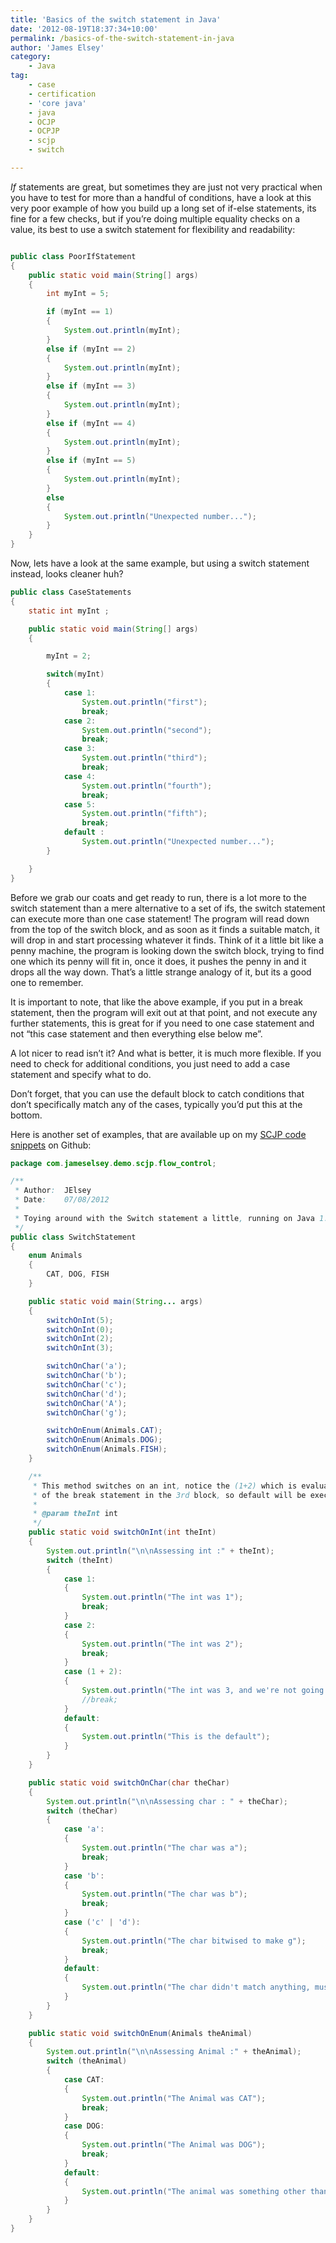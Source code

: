 ```yaml
---
title: 'Basics of the switch statement in Java'
date: '2012-08-19T18:37:34+10:00'
permalink: /basics-of-the-switch-statement-in-java
author: 'James Elsey'
category:
    - Java
tag:
    - case
    - certification
    - 'core java'
    - java
    - OCJP
    - OCPJP
    - scjp
    - switch

---
```

*If* statements are great, but sometimes they are just not very practical when you have to test for more than a handful of conditions, have a look at this very poor example of how you build up a long set of if-else statements, its fine for a few checks, but if you’re doing multiple equality checks on a value, its best to use a switch statement for flexibility and readability:

```java

public class PoorIfStatement
{
    public static void main(String[] args)
    {
        int myInt = 5;

        if (myInt == 1)
        {
            System.out.println(myInt);
        }
        else if (myInt == 2)
        {
            System.out.println(myInt);
        }
        else if (myInt == 3)
        {
            System.out.println(myInt);
        }
        else if (myInt == 4)
        {
            System.out.println(myInt);
        }
        else if (myInt == 5)
        {
            System.out.println(myInt);
        }
        else
        {
            System.out.println("Unexpected number...");
        }
    }
}

```

Now, lets have a look at the same example, but using a switch statement instead, looks cleaner huh?

```java
public class CaseStatements
{
    static int myInt ;

    public static void main(String[] args)
    {

        myInt = 2;

        switch(myInt)
        {
            case 1:
                System.out.println("first");
                break;
            case 2:
                System.out.println("second");
                break;
            case 3:
                System.out.println("third");
                break;
            case 4:
                System.out.println("fourth");
                break;
            case 5:
                System.out.println("fifth");
                break;
            default :
                System.out.println("Unexpected number...");
        }

    }
}

```

Before we grab our coats and get ready to run, there is a lot more to the switch statement than a mere alternative to a set of ifs, the switch statement can execute more than one case statement! The program will read down from the top of the switch block, and as soon as it finds a suitable match, it will drop in and start processing whatever it finds. Think of it a little bit like a penny machine, the program is looking down the switch block, trying to find one which its penny will fit in, once it does, it pushes the penny in and it drops all the way down. That’s a little strange analogy of it, but its a good one to remember.

It is important to note, that like the above example, if you put in a break statement, then the program will exit out at that point, and not execute any further statements, this is great for if you need to one case statement and not “this case statement and then everything else below me”.

A lot nicer to read isn’t it? And what is better, it is much more flexible. If you need to check for additional conditions, you just need to add a case statement and specify what to do.

Don’t forget, that you can use the default block to catch conditions that don’t specifically match any of the cases, typically you’d put this at the bottom.

Here is another set of examples, that are available up on my [SCJP code snippets](https://github.com/jameselsey/SCJP-OCPJP-SampleCode) on Github:

```java
package com.jameselsey.demo.scjp.flow_control;

/**
 * Author:  JElsey
 * Date:    07/08/2012
 *
 * Toying around with the Switch statement a little, running on Java 1.6 so not using switch on Strings yet.
 */
public class SwitchStatement
{
    enum Animals
    {
        CAT, DOG, FISH
    }

    public static void main(String... args)
    {
        switchOnInt(5);
        switchOnInt(0);
        switchOnInt(2);
        switchOnInt(3);

        switchOnChar('a');
        switchOnChar('b');
        switchOnChar('c');
        switchOnChar('d');
        switchOnChar('A');
        switchOnChar('g');

        switchOnEnum(Animals.CAT);
        switchOnEnum(Animals.DOG);
        switchOnEnum(Animals.FISH);
    }

    /**
     * This method switches on an int, notice the (1+2) which is evaluated to 3. Also note no appearance
     * of the break statement in the 3rd block, so default will be execute in addition to 3
     *
     * @param theInt int
     */
    public static void switchOnInt(int theInt)
    {
        System.out.println("\n\nAssessing int :" + theInt);
        switch (theInt)
        {
            case 1:
            {
                System.out.println("The int was 1");
                break;
            }
            case 2:
            {
                System.out.println("The int was 2");
                break;
            }
            case (1 + 2):
            {
                System.out.println("The int was 3, and we're not going to break here either");
                //break;
            }
            default:
            {
                System.out.println("This is the default");
            }
        }
    }

    public static void switchOnChar(char theChar)
    {
        System.out.println("\n\nAssessing char : " + theChar);
        switch (theChar)
        {
            case 'a':
            {
                System.out.println("The char was a");
                break;
            }
            case 'b':
            {
                System.out.println("The char was b");
                break;
            }
            case ('c' | 'd'):
            {
                System.out.println("The char bitwised to make g");
                break;
            }
            default:
            {
                System.out.println("The char didn't match anything, must be something else");
            }
        }
    }

    public static void switchOnEnum(Animals theAnimal)
    {
        System.out.println("\n\nAssessing Animal :" + theAnimal);
        switch (theAnimal)
        {
            case CAT:
            {
                System.out.println("The Animal was CAT");
                break;
            }
            case DOG:
            {
                System.out.println("The Animal was DOG");
                break;
            }
            default:
            {
                System.out.println("The animal was something other than CAT or DOG");
            }
        }
    }
}
```